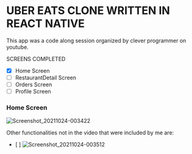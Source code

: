 # UBER EATS CLONE WRITTEN IN REACT NATIVE

This app was a code along session organized by clever programmer on youtube.

SCREENS COMPLETED
-   [x] Home Screen
-   [ ] RestaurantDetail Screen
-   [ ] Orders Screen
-   [ ] Profile Screen

### Home Screen
![Screenshot_20211024-003422](https://user-images.githubusercontent.com/33718928/138575879-2c3a2871-8539-494e-9a57-75608217f44f.png)



Other functionalities not in the video that were included by me are:
- [ ]
![Screenshot_20211024-003512](https://user-images.githubusercontent.com/33718928/138575872-05d5df0e-1fe4-455c-9caa-7a4e8a90f3d3.png)
